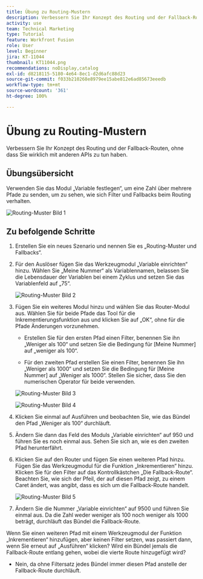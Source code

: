 ```yaml
---
title: Übung zu Routing-Mustern
description: Verbessern Sie Ihr Konzept des Routing und der Fallback-Routen, ohne dass Sie wirklich mit anderen APIs zu tun haben.
activity: use
team: Technical Marketing
type: Tutorial
feature: Workfront Fusion
role: User
level: Beginner
jira: KT-11044
thumbnail: KT11044.png
recommendations: noDisplay,catalog
exl-id: d8218115-5180-4e64-8ec1-d2d6afc88d23
source-git-commit: f033b210268e8979ee15abe812e6ad85673eeedb
workflow-type: tm+mt
source-wordcount: '361'
ht-degree: 100%

---
```


# Übung zu Routing-Mustern

Verbessern Sie Ihr Konzept des Routing und der Fallback-Routen, ohne dass Sie wirklich mit anderen APIs zu tun haben.

## Übungsübersicht

Verwenden Sie das Modul „Variable festlegen“, um eine Zahl über mehrere Pfade zu senden, um zu sehen, wie sich Filter und Fallbacks beim Routing verhalten.

![Routing-Muster Bild 1](../12-exercises/assets/routing-patterns-walkthrough-1.png)

## Zu befolgende Schritte

1. Erstellen Sie ein neues Szenario und nennen Sie es „Routing-Muster und Fallbacks“.
1. Für den Auslöser fügen Sie das Werkzeugmodul „Variable einrichten“ hinzu. Wählen Sie „Meine Nummer“ als Variablennamen, belassen Sie die Lebensdauer der Variablen bei einem Zyklus und setzen Sie das Variablenfeld auf „75“.

   ![Routing-Muster Bild 2](../12-exercises/assets/routing-patterns-walkthrough-2.png)

1. Fügen Sie ein weiteres Modul hinzu und wählen Sie das Router-Modul aus. Wählen Sie für beide Pfade das Tool für die Inkrementierungsfunktion aus und klicken Sie auf „OK“, ohne für die Pfade Änderungen vorzunehmen.

   + Erstellen Sie für den ersten Pfad einen Filter, benennen Sie ihn „Weniger als 100“ und setzen Sie die Bedingung für [Meine Nummer] auf „weniger als 100“.

   + Für den zweiten Pfad erstellen Sie einen Filter, benennen Sie ihn „Weniger als 1000“ und setzen Sie die Bedingung für [Meine Nummer] auf „Weniger als 1000“. Stellen Sie sicher, dass Sie den numerischen Operator für beide verwenden.

   ![Routing-Muster Bild 3](../12-exercises/assets/routing-patterns-walkthrough-3.png)

   ![Routing-Muster Bild 4](../12-exercises/assets/routing-patterns-walkthrough-4.png)

1. Klicken Sie einmal auf Ausführen und beobachten Sie, wie das Bündel den Pfad „Weniger als 100“ durchläuft.
1. Ändern Sie dann das Feld des Moduls „Variable einrichten“ auf 950 und führen Sie es noch einmal aus. Sehen Sie sich an, wie es den zweiten Pfad herunterfährt.
1. Klicken Sie auf den Router und fügen Sie einen weiteren Pfad hinzu. Fügen Sie das Werkzeugmodul für die Funktion „Inkrementieren“ hinzu. Klicken Sie für den Filter auf das Kontrollkästchen „Die Fallback-Route“. Beachten Sie, wie sich der Pfeil, der auf diesen Pfad zeigt, zu einem Caret ändert, was angibt, dass es sich um die Fallback-Route handelt.

   ![Routing-Muster Bild 5](../12-exercises/assets/routing-patterns-walkthrough-5.png)

1. Ändern Sie die Nummer „Variable einrichten“ auf 9500 und führen Sie einmal aus. Da die Zahl weder weniger als 100 noch weniger als 1000 beträgt, durchläuft das Bündel die Fallback-Route.

Wenn Sie einen weiteren Pfad mit einem Werkzeugmodul der Funktion „Inkrementieren“ hinzufügen, aber keinen Filter setzen, was passiert dann, wenn Sie erneut auf „Ausführen“ klicken? Wird ein Bündel jemals die Fallback-Route entlang gehen, wobei die vierte Route hinzugefügt wird?

+ Nein, da ohne Filtersatz jedes Bündel immer diesen Pfad anstelle der Fallback-Route durchläuft.
